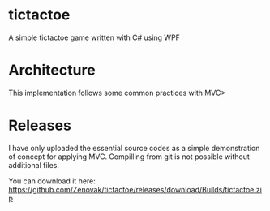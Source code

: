 # tictactoe
A simple tictactoe game written with C# using WPF

# Architecture
This implementation follows some common practices with MVC>

# Releases
I have only uploaded the essential source codes as a simple demonstration of concept for applying MVC. 
Compilling from git is not possible without additional files.

You can download it here:
https://github.com/Zenovak/tictactoe/releases/download/Builds/tictactoe.zip
